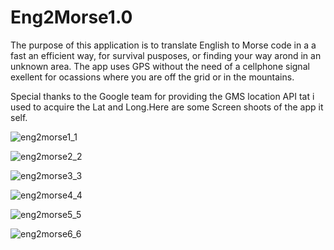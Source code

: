 # Eng2Morse1.0

The purpose of this application is to translate English to Morse code in a a fast an efficient way, for survival pusposes, or finding your way arond in an unknown area. The app uses GPS without the need of a cellphone signal exellent for ocassions where you are off the grid or in the mountains.

Special thanks to the Google team for providing the GMS location API tat i used to acquire the Lat and Long.Here are some
Screen shoots of the app it self.

![eng2morse1_1](https://user-images.githubusercontent.com/20260943/47683609-7774d680-dba6-11e8-9d87-a99a69d78fe3.png)

![eng2morse2_2](https://user-images.githubusercontent.com/20260943/47683611-78a60380-dba6-11e8-966f-23bca66b59f3.png)

![eng2morse3_3](https://user-images.githubusercontent.com/20260943/47683617-7ba0f400-dba6-11e8-9ebf-dc85fda1208e.png)

![eng2morse4_4](https://user-images.githubusercontent.com/20260943/47683620-7cd22100-dba6-11e8-87e1-4fbacd1df121.png)

![eng2morse5_5](https://user-images.githubusercontent.com/20260943/47683622-7e9be480-dba6-11e8-81d1-c0cbc863f231.png)

![eng2morse6_6](https://user-images.githubusercontent.com/20260943/47683739-e2bea880-dba6-11e8-958d-cb2b7b7f2b78.png)





